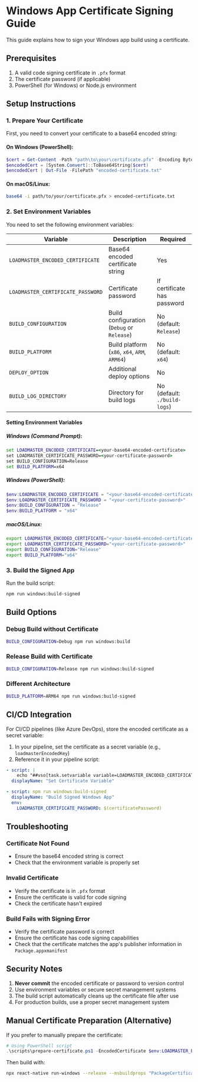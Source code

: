 # Windows App Certificate Signing Guide

This guide explains how to sign your Windows app build using a certificate.

## Prerequisites

1. A valid code signing certificate in `.pfx` format
2. The certificate password (if applicable)
3. PowerShell (for Windows) or Node.js environment

## Setup Instructions

### 1. Prepare Your Certificate

First, you need to convert your certificate to a base64 encoded string:

#### On Windows (PowerShell):
```powershell
$cert = Get-Content -Path "path\to\your\certificate.pfx" -Encoding Byte
$encodedCert = [System.Convert]::ToBase64String($cert)
$encodedCert | Out-File -FilePath "encoded-certificate.txt"
```

#### On macOS/Linux:
```bash
base64 -i path/to/your/certificate.pfx > encoded-certificate.txt
```

### 2. Set Environment Variables

You need to set the following environment variables:

| Variable | Description | Required |
|----------|-------------|----------|
| `LOADMASTER_ENCODED_CERTIFICATE` | Base64 encoded certificate string | Yes |
| `LOADMASTER_CERTIFICATE_PASSWORD` | Certificate password | If certificate has password |
| `BUILD_CONFIGURATION` | Build configuration (`Debug` or `Release`) | No (default: `Release`) |
| `BUILD_PLATFORM` | Build platform (`x86`, `x64`, `ARM`, `ARM64`) | No (default: `x64`) |
| `DEPLOY_OPTION` | Additional deploy options | No |
| `BUILD_LOG_DIRECTORY` | Directory for build logs | No (default: `./build-logs`) |

#### Setting Environment Variables

##### Windows (Command Prompt):
```cmd
set LOADMASTER_ENCODED_CERTIFICATE=<your-base64-encoded-certificate>
set LOADMASTER_CERTIFICATE_PASSWORD=<your-certificate-password>
set BUILD_CONFIGURATION=Release
set BUILD_PLATFORM=x64
```

##### Windows (PowerShell):
```powershell
$env:LOADMASTER_ENCODED_CERTIFICATE = "<your-base64-encoded-certificate>"
$env:LOADMASTER_CERTIFICATE_PASSWORD = "<your-certificate-password>"
$env:BUILD_CONFIGURATION = "Release"
$env:BUILD_PLATFORM = "x64"
```

##### macOS/Linux:
```bash
export LOADMASTER_ENCODED_CERTIFICATE="<your-base64-encoded-certificate>"
export LOADMASTER_CERTIFICATE_PASSWORD="<your-certificate-password>"
export BUILD_CONFIGURATION="Release"
export BUILD_PLATFORM="x64"
```

### 3. Build the Signed App

Run the build script:

```bash
npm run windows:build-signed
```

## Build Options

### Debug Build without Certificate
```bash
BUILD_CONFIGURATION=Debug npm run windows:build
```

### Release Build with Certificate
```bash
BUILD_CONFIGURATION=Release npm run windows:build-signed
```

### Different Architecture
```bash
BUILD_PLATFORM=ARM64 npm run windows:build-signed
```

## CI/CD Integration

For CI/CD pipelines (like Azure DevOps), store the encoded certificate as a secret variable:

1. In your pipeline, set the certificate as a secret variable (e.g., `loadmasterEncodedKey`)
2. Reference it in your pipeline script:

```yaml
- script: |
    echo "##vso[task.setvariable variable=LOADMASTER_ENCODED_CERTIFICATE]$(loadmasterEncodedKey)"
  displayName: "Set Certificate Variable"

- script: npm run windows:build-signed
  displayName: "Build Signed Windows App"
  env:
    LOADMASTER_CERTIFICATE_PASSWORD: $(certificatePassword)
```

## Troubleshooting

### Certificate Not Found
- Ensure the base64 encoded string is correct
- Check that the environment variable is properly set

### Invalid Certificate
- Verify the certificate is in `.pfx` format
- Ensure the certificate is valid for code signing
- Check the certificate hasn't expired

### Build Fails with Signing Error
- Verify the certificate password is correct
- Ensure the certificate has code signing capabilities
- Check that the certificate matches the app's publisher information in `Package.appxmanifest`

## Security Notes

1. **Never commit** the encoded certificate or password to version control
2. Use environment variables or secure secret management systems
3. The build script automatically cleans up the certificate file after use
4. For production builds, use a proper secret management system

## Manual Certificate Preparation (Alternative)

If you prefer to manually prepare the certificate:

```powershell
# Using PowerShell script
.\scripts\prepare-certificate.ps1 -EncodedCertificate $env:LOADMASTER_ENCODED_CERTIFICATE
```

Then build with:
```bash
npx react-native run-windows --release --msbuildprops "PackageCertificateKeyFile=.\EncodedKey.pfx"
``` 